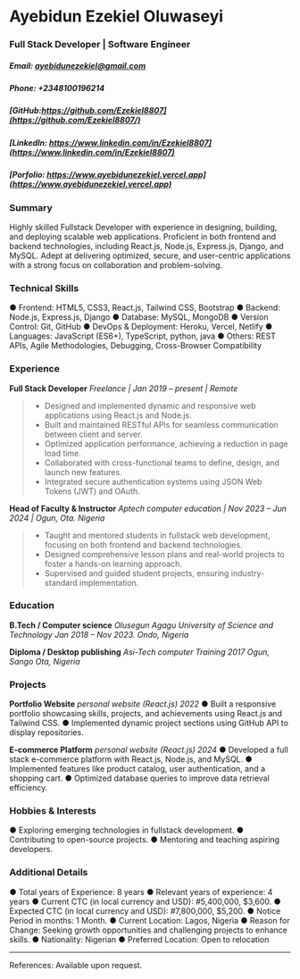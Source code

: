 # Ayebidun Ezekiel Oluwaseyi

### Full Stack Developer | Software Engineer

##### Email: ayebidunezekiel@gmail.com

##### Phone: +2348100196214

##### [GitHub:https://github.com/Ezekiel8807](https://github.com/Ezekiel8807/)

##### [LinkedIn: https://www.linkedin.com/in/Ezekiel8807](https://www.linkedin.com/in/Ezekiel8807)

##### [Porfolio: https://www.ayebidunezekiel.vercel.app](https://www.ayebidunezekiel.vercel.app)

### Summary

Highly skilled Fullstack Developer with experience in designing, building, and deploying scalable web
applications. Proficient in both frontend and backend technologies, including React.js, Node.js,
Express.js, Django, and MySQL. Adept at delivering optimized, secure, and user-centric applications with
a strong focus on collaboration and problem-solving.

### Technical Skills

● Frontend: HTML5, CSS3, React.js, Tailwind CSS, Bootstrap
● Backend: Node.js, Express.js, Django
● Database: MySQL, MongoDB
● Version Control: Git, GitHub
● DevOps & Deployment: Heroku, Vercel, Netlify
● Languages: JavaScript (ES6+), TypeScript, python, java
● Others: REST APIs, Agile Methodologies, Debugging, Cross-Browser Compatibility

### Experience

**Full Stack Developer**
_Freelance | Jan 2019 – present | Remote_

> - Designed and implemented dynamic and responsive web applications using React.js and Node.js.
> - Built and maintained RESTful APIs for seamless communication between client and server.
> - Optimized application performance, achieving a reduction in page load time.
> - Collaborated with cross-functional teams to define, design, and launch new features.
> - Integrated secure authentication systems using JSON Web Tokens (JWT) and OAuth.

**Head of Faculty & Instructor**
_Aptech computer education | Nov 2023 – Jun 2024 | Ogun, Ota. Nigeria_

> - Taught and mentored students in fullstack web development, focusing on both frontend and
>   backend technologies.
> - Designed comprehensive lesson plans and real-world projects to foster a hands-on learning
>   approach.
> - Supervised and guided student projects, ensuring industry-standard implementation.

### Education

**B.Tech / Computer science**
_Olusegun Agagu University of Science and Technology Jan 2018 – Nov 2023. Ondo, Nigeria_

**Diploma / Desktop publishing**
_Asi-Tech computer Training 2017 Ogun, Sango Ota, Nigeria_

### Projects

**Portfolio Website**
_personal website (React.js) 2022_
● Built a responsive portfolio showcasing skills, projects, and achievements using React.js and
Tailwind CSS.
● Implemented dynamic project sections using GitHub API to display repositories.

**E-commerce Platform**
_personal website (React.js) 2024_
● Developed a full stack e-commerce platform with React.js, Node.js, and MySQL.
● Implemented features like product catalog, user authentication, and a shopping cart.
● Optimized database queries to improve data retrieval efficiency.

### Hobbies & Interests

● Exploring emerging technologies in fullstack development.
● Contributing to open-source projects.
● Mentoring and teaching aspiring developers.

### Additional Details

● Total years of Experience: 8 years
● Relevant years of experience: 4 years
● Current CTC (in local currency and USD): #5,400,000, $3,600.
● Expected CTC (in local currency and USD): #7,800,000, $5,200.
● Notice Period in months: 1 Month.
● Current Location: Lagos, Nigeria
● Reason for Change: Seeking growth opportunities and challenging projects to enhance skills.
● Nationality: Nigerian
● Preferred Location: Open to relocation

<hr/>
References: Available upon request.
